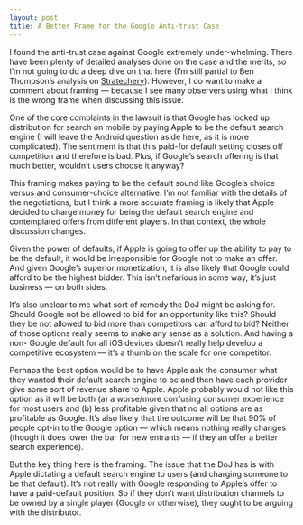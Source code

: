 ```yaml
---
layout: post
title: A Better Frame for the Google Anti-trust Case
---
```


I found the anti-trust case against Google extremely under-whelming. There
have been plenty of detailed analyses done on the case and the merits, so I’m
not going to do a deep dive on that here (I’m still partial to Ben Thompson’s
analysis on [Stratechery](https://stratechery.com)). However, I do want to
make a comment about framing — because I see many observers using what I think
is the wrong frame when discussing this issue.

One of the core complaints in the lawsuit is that Google has locked up
distribution for search on mobile by paying Apple to be the default search
engine (I will leave the Android question aside here, as it is more
complicated). The sentiment is that this paid-for default setting closes off
competition and therefore is bad. Plus, if Google’s search offering is that
much better, wouldn’t users choose it anyway?

This framing makes paying to be the default sound like Google’s choice versus
and consumer-choice alternative. I’m not familiar with the details of the
negotiations, but I think a more accurate framing is likely that Apple decided
to charge money for being the default search engine and contemplated offers
from different players. In that context, the whole discussion changes.

Given the power of defaults, if Apple is going to offer up the ability to pay
to be the default, it would be irresponsible for Google not to make an offer.
And given Google’s superior monetization, it is also likely that Google could
afford to be the highest bidder. This isn’t nefarious in some way, it’s just
business — on both sides.

It’s also unclear to me what sort of remedy the DoJ might be asking for.
Should Google not be allowed to bid for an opportunity like this? Should they
be not allowed to bid more than competitors can afford to bid? Neither of
those options really seems to make any sense as a solution. And having a non-
Google default for all iOS devices doesn’t really help develop a competitive
ecosystem — it’s a thumb on the scale for one competitor.

Perhaps the best option would be to have Apple ask the consumer what they
wanted their default search engine to be and then have each provider give some
sort of revenue share to Apple. Apple probably would not like this option as
it will be both (a) a worse/more confusing consumer experience for most users
and (b) less profitable given that no all options are as profitable as Google.
It’s also likely that the outcome will be that 90% of people opt-in to the
Google option — which means nothing really changes (though it does lower the
bar for new entrants — if they an offer a better search experience).

But the key thing here is the framing. The issue that the DoJ has is with
Apple dictating a default search engine to users (and charging someone to be
that default). It’s not really with Google responding to Apple’s offer to have
a paid-default position. So if they don’t want distribution channels to be
owned by a single player (Google or otherwise), they ought to be arguing with
the distributor.

